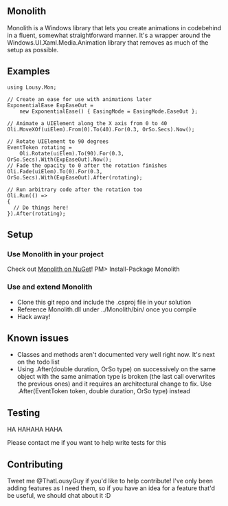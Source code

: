 ## Monolith

Monolith is a Windows library that lets you create animations in codebehind in a fluent, somewhat straightforward manner. It's a wrapper around the Windows.UI.Xaml.Media.Animation library that removes as much of the setup as possible.

## Examples

    using Lousy.Mon;

    // Create an ease for use with animations later
    ExponentialEase ExpEaseOut = 
        new ExponentialEase() { EasingMode = EasingMode.EaseOut }; 

    // Animate a UIElement along the X axis from 0 to 40
    Oli.MoveXOf(uiElem).From(0).To(40).For(0.3, OrSo.Secs).Now();

    // Rotate UIElement to 90 degrees 
    EventToken rotating =
        Oli.Rotate(uiElem).To(90).For(0.3, OrSo.Secs).With(ExpEaseOut).Now();
    // Fade the opacity to 0 after the rotation finishes
    Oli.Fade(uiElem).To(0).For(0.3, OrSo.Secs).With(ExpEaseOut).After(rotating);

    // Run arbitrary code after the rotation too
    Oli.Run(() =>
    {
      // Do things here!
    }).After(rotating);

## Setup

### Use Monolith in your project
Check out [Monolith on NuGet](https://www.nuget.org/packages/Monolith/)!
  PM> Install-Package Monolith

### Use and extend Monolith
- Clone this git repo and include the .csproj file in your solution
- Reference Monolith.dll under ../Monolith/bin/ once you compile
- Hack away!

## Known issues
- Classes and methods aren't documented very well right now. It's next on the todo list
- Using .After(double duration, OrSo type) on successively on the same object with the same animation type is broken (the last call overwrites the previous ones) and it requires an architectural change to fix. Use .After(EventToken token, double duration, OrSo type) instead

## Testing
HA
HAHAHA
HAHA

Please contact me if you want to help write tests for this

## Contributing
Tweet me @ThatLousyGuy if you'd like to help contribute! I've only been adding features as I need them, so if you have an idea for a feature that'd be useful, we should chat about it :D
